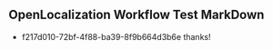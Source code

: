 ## OpenLocalization Workflow Test MarkDown
* f217d010-72bf-4f88-ba39-8f9b664d3b6e thanks!

<!--HONumber=Sep16_HO1-->


